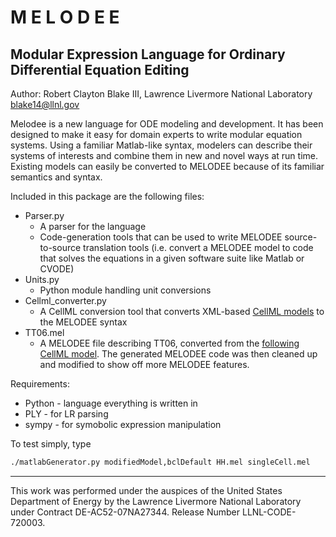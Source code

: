 # M E L O D E E
Modular Expression Language for Ordinary Differential Equation Editing
----------------------------------------------------------------------

Author: Robert Clayton Blake III, Lawrence Livermore National Laboratory <blake14@llnl.gov>

Melodee is a new language for ODE modeling and development. It has been designed to make it easy for domain experts to write modular equation systems.  Using a familiar Matlab-like syntax, modelers can describe their systems of interests and combine them in new and novel ways at run time.  Existing models can easily be converted to MELODEE because of its familiar semantics and syntax.

Included in this package are the following files:
* Parser.py
  * A parser for the language
  * Code-generation tools that can be used to write MELODEE source-to-source translation tools (i.e. convert a MELODEE model to code that solves the equations in a given software suite like Matlab or CVODE)
* Units.py
  * Python module handling unit conversions
* Cellml_converter.py
  * A CellML conversion tool that converts XML-based [CellML models](http://cellml.org) to the MELODEE syntax
* TT06.mel
  * A MELODEE file describing TT06, converted from the [following CellML model](https://models.physiomeproject.org/exposure/a7179d94365ff0c9c0e6eb7c6a787d3d/ten_tusscher_model_2006_IK1Ko_endo_units.cellml/view). The generated MELODEE code was then cleaned up and modified to show off more MELODEE features.

Requirements:
* Python - language everything is written in
* PLY - for LR parsing
* sympy - for symobolic expression manipulation

To test simply, type

```bash
./matlabGenerator.py modifiedModel,bclDefault HH.mel singleCell.mel
```

-----------------

This work was performed under the auspices of the United States Department of Energy by the Lawrence Livermore National Laboratory under Contract DE-AC52-07NA27344. Release Number LLNL-CODE-720003.

